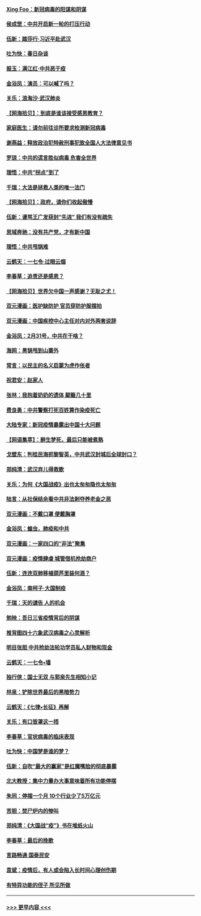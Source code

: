#### [Xing Foo：新冠病毒的阳谋和阴谋](../pages/nsc993/n11936086.md?t=03132031) 
#### [侯成罡：中共开启新一轮的打压行动](../pages/nsc993/n11935730.md?t=03132031) 
#### [伍新：踏莎行‧习近平赴武汉](../pages/nsc993/n11935157.md?t=03132031) 
#### [吐为快：春日杂谈](../pages/nsc993/n11934776.md?t=03132031) 
#### [振玉：满江红‧中共恶于疫](../pages/nsc993/n11934647.md?t=03132031) 
#### [金浴凤：演员：可以喊了吗？](../pages/nsc993/n11934602.md?t=03132031) 
#### [关乐：浪淘沙·武汉肺炎](../pages/nsc993/n11931792.md?t=03132031) 
#### [【网海拾贝】：到底是谁该接受感恩教育？](../pages/nsc993/n11931552.md?t=03132031) 
#### [家庭医生：请勿前往诊所要求检测新冠病毒](../pages/nsc993/n11929190.md?t=03132031) 
#### [谢燕益：释放政治犯特赦刑事犯致全国人大法律意见书](../pages/nsc993/n11928978.md?t=03132031) 
#### [罗琼：中共的谎言胜似病毒 危害全世界](../pages/nsc993/n11922636.md?t=03132031) 
#### [理悟：中共“拐点”到了](../pages/nsc993/n11928496.md?t=03132031) 
#### [千瑞：大法是拯救人类的唯一法门](../pages/nsc993/n11927637.md?t=03132031) 
#### [【网海拾贝】：政府，请你们收起傲慢](../pages/nsc993/n11926932.md?t=03132031) 
#### [伍新：谩骂王广发获封“先进” 我们有没有疏失](../pages/nsc993/n11926101.md?t=03132031) 
#### [思域奔驰：没有共产党，才有新中国](../pages/nsc993/n11926058.md?t=03132031) 
#### [理悟：中共甩锅难](../pages/nsc993/n11925355.md?t=03132031) 
#### [云鹤天：一七令·过眼云烟](../pages/nsc993/n11925284.md?t=03132031) 
#### [李春草：追责还是感恩？](../pages/nsc993/n11925274.md?t=03132031) 
#### [【网海拾贝】世界欠中国一声感谢？无耻之尤！](../pages/nsc993/n11925239.md?t=03132031) 
#### [双元漫画：医护缺防护 官员穿防护服摆拍](../pages/nsc993/n11923899.md?t=03132031) 
#### [双元漫画：中国疾控中心主任对内对外两套说辞](../pages/nsc993/n11921994.md?t=03132031) 
#### [金浴凤：2月31号，中共在干啥？](../pages/nsc993/n11922706.md?t=03132031) 
#### [海网：黑锅甩到山寨外](../pages/nsc993/n11922688.md?t=03132031) 
#### [常言：以民主的名义启蒙为虎作伥者](../pages/nsc993/n11922217.md?t=03132031) 
#### [祝君安：赵家人](../pages/nsc993/n11922209.md?t=03132031) 
#### [张林：我抱着奶奶的遗体 颠簸几十里](../pages/nsc993/n11920945.md?t=03132031) 
#### [费良勇：中共警察打死百姓算作染疫死亡](../pages/nsc993/n11919264.md?t=03132031) 
#### [大陆专家：新冠疫情暴露出中国十大问题](../pages/nsc993/n11919187.md?t=03132031) 
#### [【网语集萃】：醉生梦死，最后只能被煮熟](../pages/nsc993/n11918994.md?t=03132031) 
#### [戈壁东：判桂民海抓黎智英，中共武汉封城后全球封口？](../pages/nsc993/n11917982.md?t=03132031) 
#### [郑纯清：武汉弃儿得救歌](../pages/nsc993/n11917881.md?t=03132031) 
#### [关乐：为何《大国战疫》出也太匆匆隐也太匆匆](../pages/nsc993/n11917792.md?t=03132031) 
#### [陆言：从社保结余看中共非法剥夺养老金之恶](../pages/nsc993/n11917084.md?t=03132031) 
#### [双元漫画：不戴口罩 便戴胸罩](../pages/nsc993/n11916447.md?t=03132031) 
#### [金浴凤：蝗虫，肺疫和中共](../pages/nsc993/n11916904.md?t=03132031) 
#### [双元漫画：一家四口的“非法”聚集](../pages/nsc993/n11916378.md?t=03132031) 
#### [双元漫画：疫情肆虐 城管借机抢劫商户](../pages/nsc993/n11916310.md?t=03132031) 
#### [伍新：连连双肺移植葫芦里装何酒？](../pages/nsc993/n11913667.md?t=03132031) 
#### [金浴凤：南柯子·大国制疫](../pages/nsc993/n11913657.md?t=03132031) 
#### [千瑞：天的谴告  人的机会](../pages/nsc993/n11913309.md?t=03132031) 
#### [勉映：吾日三省疫情背后的阴谋](../pages/nsc993/n11913079.md?t=03132031) 
#### [推背图四十六象武汉病毒之心灵解析](../pages/nsc993/n11911761.md?t=03132031) 
#### [明目张胆 中共抢劫法轮功学员私人财物和现金](../pages/nsc993/n11910262.md?t=03132031) 
#### [云鹤天：一七令▪墙](../pages/nsc993/n11910627.md?t=03132031) 
#### [独行侠：国士无双 与郭泉先生相知小记](../pages/nsc993/n11910613.md?t=03132031) 
#### [林泉：铲除世界最后的黑暗势力](../pages/nsc993/n11909320.md?t=03132031) 
#### [云鹤天：《七律▪长征》再解](../pages/nsc993/n11909327.md?t=03132031) 
#### [关乐：有口皆罩这一捂](../pages/nsc993/n11908393.md?t=03132031) 
#### [李春草：官状病毒的临床表现](../pages/nsc993/n11908339.md?t=03132031) 
#### [吐为快：中国梦是谁的梦？](../pages/nsc993/n11906564.md?t=03132031) 
#### [伍新：自吹“最大的赢家”是红魔嘴脸的彻底暴露](../pages/nsc993/n11906407.md?t=03132031) 
#### [北大教授：集中力量办大事意味着所有功能停摆](../pages/nsc993/n11904800.md?t=03132031) 
#### [朱同：停摆一个月 10个行业少了5万亿元](../pages/nsc993/n11904498.md?t=03132031) 
#### [苦胆：焚尸炉内的惨叫](../pages/nsc993/n11904479.md?t=03132031) 
#### [郑纯清：《大国战“疫”》书在堆纸火山](../pages/nsc993/n11904450.md?t=03132031) 
#### [李春草：最后的挽歌](../pages/nsc993/n11904441.md?t=03132031) 
#### [言路畅通 国泰民安](../pages/nsc993/n11904222.md?t=03132031) 
#### [袁斌：疫情后，有人或会陷入长时间心理创伤期](../pages/nsc993/n11901514.md?t=03132031) 
#### [有特异功能的侄子 所见所做](../pages/nsc993/n11901154.md?t=03132031) 

----
#### [ >>> 更早内容 <<< ](../indexes/nsc993-earlier.md)

